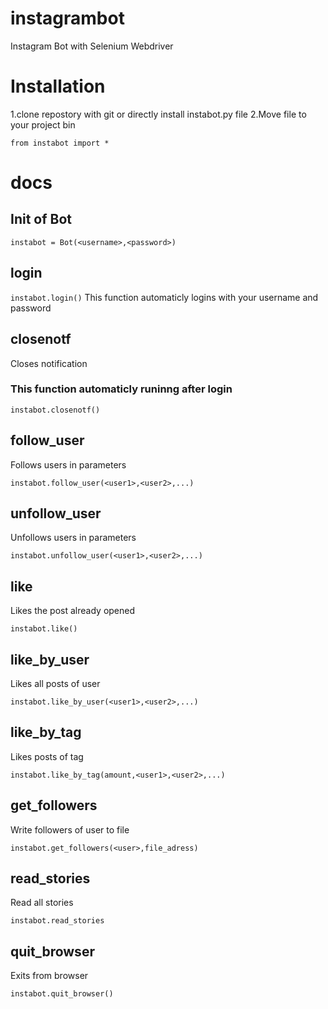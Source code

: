 # instagrambot
Instagram Bot with Selenium Webdriver

# Installation
1.clone repostory with git or directly install instabot.py file
2.Move file to your project bin

`from instabot import *`

# docs

## Init of Bot

`instabot = Bot(<username>,<password>)`

## login

`instabot.login()`
This function automaticly logins with your username and password

## closenotf
Closes notification 
### This function automaticly runinng after login
`instabot.closenotf()`

## follow_user
Follows users in parameters

`instabot.follow_user(<user1>,<user2>,...)`

## unfollow_user
Unfollows users in parameters

`instabot.unfollow_user(<user1>,<user2>,...)`

## like 
Likes the post already opened

`instabot.like()`

## like_by_user
Likes all posts of user

`instabot.like_by_user(<user1>,<user2>,...)`

## like_by_tag
Likes posts of tag

`instabot.like_by_tag(amount,<user1>,<user2>,...)`

## get_followers
Write followers of user to file

`instabot.get_followers(<user>,file_adress)`

## read_stories 
Read all stories

`instabot.read_stories`

## quit_browser
Exits from browser

`instabot.quit_browser()`
